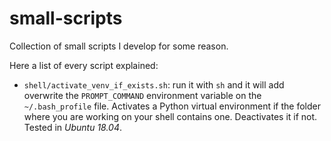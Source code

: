 # small-scripts
Collection of small scripts I develop for some reason.

Here a list of every script explained:
* `shell/activate_venv_if_exists.sh`: run it with `sh` and it will add overwrite the `PROMPT_COMMAND` environment variable on the `~/.bash_profile` file. Activates a Python virtual environment if the folder where you are working on your shell contains one. Deactivates it if not. Tested in _Ubuntu 18.04_.